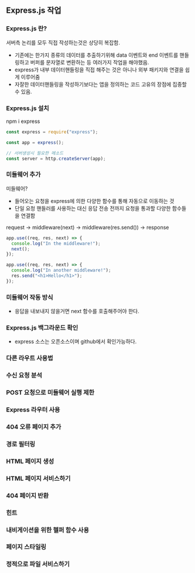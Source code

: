 ## Express.js 작업

### Express.js 란?

서버측 논리를 모두 직접 작성하는것은 상당히 복잡함.

- 기존에는 한가지 종류의 데이터를 추출하기위해 data 이벤트와 end 이벤트를 핸들링하고 버퍼를 문자열로 변환하는 등 여러가지 작업을 해야했음.
- express가 내부 데이터핸들링을 직접 해주는 것은 아니나 외부 패키지와 연결을 쉽게 이루어줌
- 자잘한 데이터핸들링을 작성하기보다는 앱을 정의하는 코드 고유의 장점에 집중할 수 있음.

### Express.js 설치

npm i express

```js
const express = require("express");

const app = express();

// 서버생성시 필요한 메소드
const server = http.createServer(app);
```

### 미들웨어 추가

미들웨어?

- 들어오는 요청을 express에 의한 다양한 함수를 통해 자동으로 이동하는 것
- 단일 요청 핸들러를 사용하는 대신 응답 전송 전까지 요청을 통과할 다양한 함수들을 연결함

request -> middleware(next) -> middleware(res.send()) -> response

```js
app.use((req, res, next) => {
  console.log("In the middleware!");
  next();
});

app.use((req, res, next) => {
  console.log("In another middleware!");
  res.send("<h1>Hello</h1>");
});
```

### 미들웨어 작동 방식

- 응답을 내보내지 않을거면 next 함수를 호출해주어야 한다.

### Express.js 백그라운드 확인

- express 소스는 오픈소스이며 github에서 확인가능하다.

### 다른 라우트 사용법

### 수신 요청 분석

### POST 요청으로 미들웨어 실행 제한

### Express 라우터 사용

### 404 오류 페이지 추가

### 경로 필터링

### HTML 페이지 생성

### HTML 페이지 서비스하기

### 404 페이지 반환

### 힌트

### 내비게이션을 위한 헬퍼 함수 사용

### 페이지 스타일링

### 정적으로 파일 서비스하기
